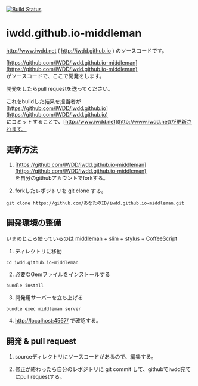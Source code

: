 [![Build Status](https://travis-ci.org/suzuryo/iwdd.github.io-middleman.svg?branch=master)](https://travis-ci.org/suzuryo/iwdd.github.io-middleman)

iwdd.github.io-middleman
========================

http://www.iwdd.net ( http://iwdd.github.io ) のソースコードです。

[https://github.com/IWDD/iwdd.github.io-middleman](https://github.com/IWDD/iwdd.github.io-middleman)  
がソースコードで、ここで開発をします。

開発をしたらpull requestを送ってください。

これをbuildした結果を担当者が    
[https://github.com/IWDD/iwdd.github.io](https://github.com/IWDD/iwdd.github.io)  
にコミットすることで、[http://www.iwdd.net](http://www.iwdd.net)が更新されます。

## 更新方法

1. [https://github.com/IWDD/iwdd.github.io-middleman](https://github.com/IWDD/iwdd.github.io-middleman)  
   を自分のgithubアカウントでforkする。

2. forkしたレポジトリを git clone する。
```
git clone https://github.com/あなたのID/iwdd.github.io-middleman.git
```

## 開発環境の整備

いまのところ使っているのは [middleman](http://middlemanapp.com/) + [slim](http://slim-lang.com/) + [stylus](http://learnboost.github.io/stylus/) + [CoffeeScript](http://coffeescript.org/)


1. ディレクトリに移動  
```
cd iwdd.github.io-middleman
```

2. 必要なGemファイルをインストールする  
```
bundle install
```

3. 開発用サーバーを立ち上げる  
```
bundle exec middleman server
```

4. [http://localhost:4567/](http://localhost:4567/) で確認する。


## 開発 & pull request

1. sourceディレクトリにソースコードがあるので、編集する。

2. 修正が終わったら自分のレポジトリに git commit して、githubでiwdd宛てにpull requestする。
